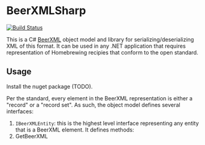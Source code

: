 # BeerXMLSharp

[![Build Status](https://travis-ci.org/ms5991/BeerXMLSharp.svg?branch=master)](https://travis-ci.org/ms5991/BeerXMLSharp)

This is a C# [BeerXML](http://www.beerxml.com/beerxml.htm) object model and library for serializing/deserializing XML of this format.  It can be used in any .NET application that requires representation of Homebrewing recipies that conform to the open standard.

## Usage
Install the nuget package (TODO).

Per the standard, every element in the BeerXML representation is either a "record" or a "record set".  As such, the object model defines several interfaces:

1. `IBeerXMLEntity`: this is the highest level interface representing any entity that is a BeerXML element.  It defines methods:
  1. GetBeerXML
